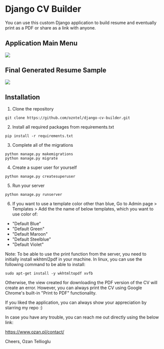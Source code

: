 # Django CV Builder

You can use this custom Django application to build resume and eventually print as a PDF or share as a link with anyone.

Application Main Menu
------

[![](https://s3.ozan.pl/static/github-images/cvbuilder-mainpage.png)](https://s3.ozan.pl/static/github-images/cvbuilder-mainpage.png)

Final Generated Resume Sample
------

[![](https://s3.ozan.pl/static/github-images/cvbuilder-sample.png)](https://s3.ozan.pl/static/github-images/cvbuilder-sample.png)


Installation
------

1. Clone the repository

```
git clone https://github.com/ozntel/django-cv-builder.git
```

2. Install all required packages from requirements.txt

```
pip install -r requirements.txt
```

3. Complete all of the migrations

```
python manage.py makemigrations
python manage.py migrate
```

4. Create a super user for yourself

```
python manage.py createsuperuser
```

5. Run your server

```
python manage.py runserver
```

6. If you want to use a template color other than blue, Go to Admin page > Templates > Add the the name of below templates, which you want to use color of:

- "Default Blue"
- "Default Green"
- "Default Maroon"
- "Default Steelblue"
- "Default Violet"

Note: To be able to use the print function from the server, you need to initially install wkhtml2pdf in your machine.
In linux, you can use the following command to be able to install:

```
sudo apt-get install -y wkhtmltopdf xvfb
```

Otherwise, the view created for downloading the PDF version of the CV will create an error.
However, you can always print the CV using Google Chrome's built-in "Print to PDF" functionality.

If you liked the application, you can always show your appreciation by starring my repo :) 

In case you have any trouble, you can reach me out directly using the below link:

https://www.ozan.pl/contact/

Cheers,
Ozan Tellioglu
